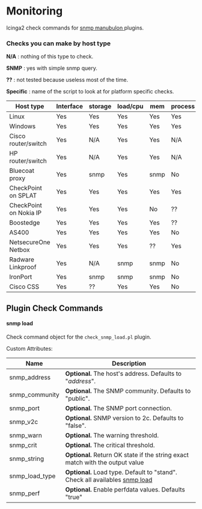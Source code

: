 Monitoring
==========

Icinga2 check commands for <a href="http://nagios.manubulon.com/index_snmp.html"> snmp manubulon </a> plugins.

### Checks you can make by host type

**N/A**      : nothing of this type to check.

**SNMP**     : yes with simple snmp query.

**??**       : not tested because useless most of the time.

**Specific** : name of the script to look at for platform specific checks.


  Host type               | Interface  | storage  | load/cpu  | mem | process  | env | specific
  ------------------------|------------|----------|-----------|-----|----------|-----|-------------------------
  Linux                   |   Yes      |   Yes    |   Yes     | Yes |   Yes    | No  |
  Windows                 |   Yes      |   Yes    |   Yes     | Yes |   Yes    | No  | check_snmp_win.pl
  Cisco router/switch     |   Yes      |   N/A    |   Yes     | Yes |   N/A    | Yes |
  HP router/switch        |   Yes      |   N/A    |   Yes     | Yes |   N/A    | No  |
  Bluecoat proxy          |   Yes      |   snmp   |   Yes     | snmp|   No     | Yes |
  CheckPoint on SPLAT     |   Yes      |   Yes    |   Yes     | Yes |   Yes    | No  | check_snmp_cpfw.pl
  CheckPoint on Nokia IP  |   Yes      |   Yes    |   Yes     | No  |   ??     | No  | check_snmp_vrrp.pl
  Boostedge               |   Yes      |   Yes    |   Yes     | Yes |   ??     | No  | check_snmp_boostedge.pl
  AS400                   |   Yes      |   Yes    |   Yes     | Yes |   No     | No  |
  NetsecureOne Netbox     |   Yes      |   Yes    |   Yes     | ??  |   Yes    | No  |
  Radware Linkproof       |   Yes      |   N/A    |   snmp    | snmp|   No     | No  | check_snmp_linkproof_nhr <br> check_snmp_vrrp.pl
  IronPort                |   Yes      |   snmp   |   snmp    | snmp|   No     | Yes |
  Cisco CSS               |   Yes      |   ??     |   Yes     | Yes |   No     | ??  | check_snmp_css.pl

## <a id="plugin-check-commands"></a> Plugin Check Commands

#### <a id="plugin-check-command-snmp-load"></a> snmp load

Check command object for the `check_snmp_load.pl` plugin.

Custom Attributes:

Name                | Description
--------------------|--------------
snmp_address        | **Optional.** The host's address. Defaults to "$address$".
snmp_community      | **Optional.** The SNMP community. Defaults to "public".
snmp_port           | **Optional.** The SNMP port connection.
snmp_v2c            | **Optional.** SNMP version to 2c. Defaults to "false".
snmp_warn           | **Optional.** The warning threshold.
snmp_crit           | **Optional.** The critical threshold.
snmp_string         | **Optional.** Return OK state if the string exact match with the output value
snmp_load_type      | **Optional.** Load type. Default  to "stand". Check all availables <a href="http://nagios.manubulon.com/snmp_load.html"> snmp load</a>
snmp_perf           | **Optional.** Enable perfdata values. Defaults "true"
